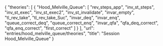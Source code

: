 {
    "theories": [
        {
            "Hood_Melville_Queue": [
                "rev_steps_app",
                "inv_st_steps",
                "inv_st_exec",
                "inv_st_exec2",
                "inv_st_invalidate",
                "invar_empty",
                "tl_rev_take",
                "tl_rev_take_Suc",
                "invar_deq",
                "invar_enq",
                "queue_correct_deq",
                "queue_correct_enq",
                "invar_qfa",
                "qfa_deq_correct",
                "qfa_enq_correct",
                "first_correct"
            ]
        }
    ],
    "url": "entries/hood_melville_queue/theories",
    "title": "Session Hood_Melville_Queue"
}